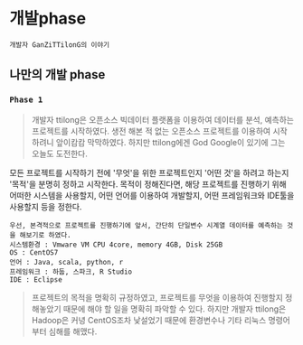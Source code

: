 # 개발phase

```
개발자 GanZiTTilonG의 이야기
```

## 나만의 개발 phase

### `Phase 1`


> 개발자 ttilong은 오픈소스 빅데이터 플랫폼을 이용하여 데이터를 분석, 예측하는 프로젝트를 시작하였다.
> 생전 해본 적 없는 오픈소스 프로젝트를 이용하여 시작하려니 앞이캄캄 막막하였다.
> 하지만 ttilong에겐 God Google이 있기에 그는 오늘도 도전한다.

모든 프로젝트를 시작하기 전에 '무엇'을 위한 프로젝트인지 '어떤 것'을 하려고 하는지 '목적'을 분명히 정하고 시작한다.
목적이 정해진다면, 해당 프로젝트를 진행하기 위해 어떠한 시스템을 사용할지, 어떤 언어를 이용하여 개발할지, 어떤 프레임워크와 IDE툴을 사용할지 등을 정한다.

```
우선, 본격적으로 프로젝트를 진행하기에 앞서, 간단히 단일변수 시계열 데이터를 예측하는 것을 해보기로 하였다.
시스템환경 : Vmware VM CPU 4core, memory 4GB, Disk 25GB
OS : CentOS7
언어 : Java, scala, python, r
프레임워크 : 하둡, 스파크, R Studio
IDE : Eclipse
```

> 프로젝트의 목적을 명확히 규정하였고, 프로젝트를 무엇을 이용하여 진행할지 정해놓았기 때문에 해야 할 일을 명확히 파악할 수 있다. 
> 하지만 개발자 ttilong은 Hadoop은 커녕 CentOS조차 낯설었기 때문에 환경변수나 기타 리눅스 명령어부터 심해를 해맸다.

